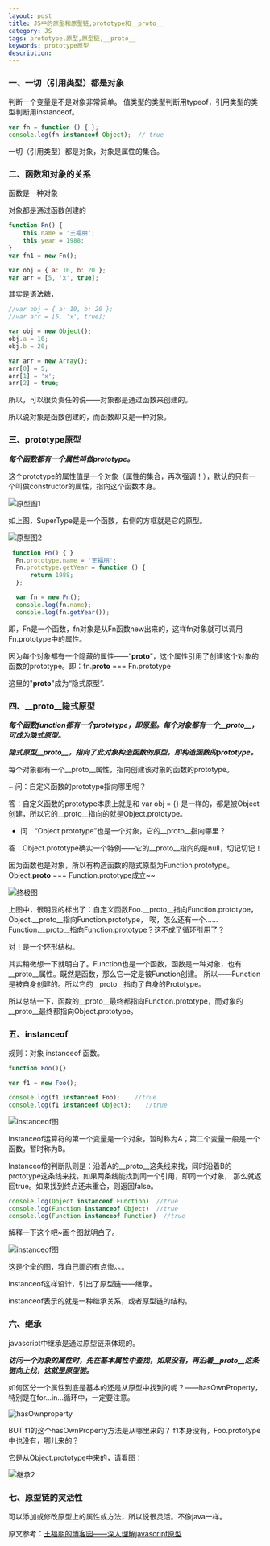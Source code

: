 ```yaml
---
layout: post
title: JS中的原型和原型链,prototype和__proto__
category: JS
tags: prototype,原型,原型链,__proto__
keywords: prototype原型
description: 
---
```


### 一、一切（引用类型）都是对象
判断一个变量是不是对象非常简单。
值类型的类型判断用typeof，引用类型的类型判断用instanceof。
```js
var fn = function () { };
console.log(fn instanceof Object);  // true
```

一切（引用类型）都是对象，对象是属性的集合。

### 二、函数和对象的关系

函数是一种对象

对象都是通过函数创建的
```js
function Fn() {
    this.name = '王福朋';
    this.year = 1988;
}
var fn1 = new Fn();
```

```js
var obj = { a: 10, b: 20 };
var arr = [5, 'x', true];
```
其实是语法糖，
```js
//var obj = { a: 10, b: 20 };
//var arr = [5, 'x', true];

var obj = new Object();
obj.a = 10;
obj.b = 20;

var arr = new Array();
arr[0] = 5;
arr[1] = 'x';
arr[2] = true;
```
所以，可以很负责任的说——对象都是通过函数来创建的。

所以说对象是函数创建的，而函数却又是一种对象。

### 三、prototype原型
***每个函数都有一个属性叫做prototype。***

这个prototype的属性值是一个对象（属性的集合，再次强调！），默认的只有一个叫做constructor的属性，指向这个函数本身。

![原型图1](https://images0.cnblogs.com/blog/138012/201409/172121182841896.png)

如上图，SuperType是是一个函数，右侧的方框就是它的原型。

![原型图2](https://images0.cnblogs.com/blog/138012/201409/172130097842386.png)


```js
 function Fn() { }
  Fn.prototype.name = '王福朋';
  Fn.prototype.getYear = function () {
      return 1988;
  };

  var fn = new Fn();
  console.log(fn.name);
  console.log(fn.getYear());
```

即，Fn是一个函数，fn对象是从Fn函数new出来的，这样fn对象就可以调用Fn.prototype中的属性。

因为每个对象都有一个隐藏的属性——“__proto__”，这个属性引用了创建这个对象的函数的prototype。即：fn.__proto__ === Fn.prototype

这里的"__proto__"成为“隐式原型”.

### 四、__proto__隐式原型

***每个函数function都有一个prototype，即原型。每个对象都有一个__proto__，可成为隐式原型。***

***隐式原型__proto__，指向了此对象构造函数的原型，即构造函数的prototype。***

每个对象都有一个__proto__属性，指向创建该对象的函数的prototype。

~ 问：自定义函数的prototype指向哪里呢？

答：自定义函数的prototype本质上就是和 var obj = {} 是一样的，都是被Object创建，所以它的__proto__指向的就是Object.prototype。

- 问：“Object prototype”也是一个对象，它的__proto__指向哪里？

答：Object.prototype确实一个特例——它的__proto__指向的是null，切记切记！

因为函数也是对象，所以有构造函数的隐式原型为Function.prototype。Object.__proto__ === Function.prototype成立~~

![终极图](https://images0.cnblogs.com/blog/138012/201409/181512068463597.png)

上图中，很明显的标出了：自定义函数Foo.__proto__指向Function.prototype，
Object.__proto__指向Function.prototype，
唉，怎么还有一个……Function.__proto__指向Function.prototype？这不成了循环引用了？

对！是一个环形结构。

其实稍微想一下就明白了。Function也是一个函数，函数是一种对象，也有__proto__属性。既然是函数，那么它一定是被Function创建。
所以——Function是被自身创建的。所以它的__proto__指向了自身的Prototype。

所以总结一下，函数的__proto__最终都指向Function.prototype，而对象的__proto__最终都指向Object.prototype。

### 五、instanceof

规则：对象 instanceof 函数。 

```js
function Foo(){}

var f1 = new Foo();

console.log(f1 instanceof Foo);    //true
console.log(f1 instanceof Object);    //true

```
![instanceof图](https://images0.cnblogs.com/blog/138012/201409/181635468939277.png)

Instanceof运算符的第一个变量是一个对象，暂时称为A；第二个变量一般是一个函数，暂时称为B。

Instanceof的判断队则是：沿着A的__proto__这条线来找，同时沿着B的prototype这条线来找，如果两条线能找到同一个引用，即同一个对象，
那么就返回true。如果找到终点还未重合，则返回false。

```js
console.log(Object instanceof Function)  //true
console.log(Function instanceof Object)  //true
console.log(Function instanceof Function)  //true

```
解释一下这个吧~画个图就明白了。

![instanceof图](https://images0.cnblogs.com/blog/138012/201409/181637013624694.png)

这是个全的图，我自己画的有点惨。。。

instanceof这样设计，引出了原型链——继承。

instanceof表示的就是一种继承关系，或者原型链的结构。

### 六、继承 
javascript中继承是通过原型链来体现的。

***访问一个对象的属性时，先在基本属性中查找，如果没有，再沿着__proto__这条链向上找，这就是原型链。***

如何区分一个属性到底是基本的还是从原型中找到的呢？——hasOwnProperty，特别是在for…in…循环中，一定要注意。

![hasOwnproperty](https://images0.cnblogs.com/blog/138012/201409/182014022217881.png)

BUT f1的这个hasOwnProperty方法是从哪里来的？ f1本身没有，Foo.prototype中也没有，哪儿来的？

它是从Object.prototype中来的，请看图：

![继承2](https://images0.cnblogs.com/blog/138012/201409/182014277067963.png)

### 七、原型链的灵活性
可以添加或修改原型上的属性或方法，所以说很灵活。不像java一样。

原文参考：[王福朋的博客园——深入理解javascript原型](http://www.cnblogs.com/wangfupeng1988/p/3977924.html)
